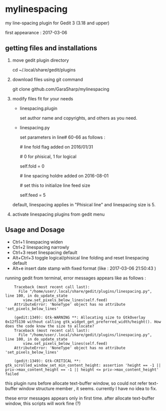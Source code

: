 # mylinespacing
my line-spacing plugin for Gedit 3 (3.18 and upper)

first appearance : 2017-03-06

##  getting files and installations

1. move gedit plugin directory

    cd ~/.local/share/gedit/plugins

2. download files using git command

    git clone github.com/GaraSharp/mylinespacing

3. modify files fit for your needs

    +  linespacing.plugin

        set author name and copyrights, and others as you need.

    +  linespacing.py

        set parameters in line# 60-66 as follows : 

         \#  line fold flag added on 2016/01/31

        \#  0 for phisical, 1 for logical
            
        self.fold = 0
        
        \#  line spacing holdre added on 2016-08-01

        \#  set this to initialize line feed size

        self.feed = 5

    default, linespacing applies in "Phisical line" and linespacing size is 5.

4. activate linespacing plugins from gedit menu



##  Usage and Dosage

+ Ctrl+1	linespacing widen
+ Ctrl+2	linespacing narrowly
+ Ctrl+3	reset linespacing default
+ Alt+Ctrl+3	toggle logical/phisical line folding and reset linespacing default
+ Alt+e 	insert date stamp with fixed format (like : 2017-03-06 21:50:43 )

running gedit from terminal, error messages appears like as follows :

        Traceback (most recent call last):
          File "/home/user/.local/share/gedit/plugins/linespacing.py", line 100, in do_update_state
            view.set_pixels_below_lines(self.feed)
        AttributeError: 'NoneType' object has no attribute 'set_pixels_below_lines'
        
        (gedit:1349): Gtk-WARNING **: Allocating size to GtkOverlay 0x12f5130 without calling gtk_widget_get_preferred_width/height(). How does the code know the size to allocate?
        Traceback (most recent call last):
          File "/home/user/.local/share/gedit/plugins/linespacing.py", line 100, in do_update_state
            view.set_pixels_below_lines(self.feed)
        AttributeError: 'NoneType' object has no attribute 'set_pixels_below_lines'
        
        (gedit:1349): Gtk-CRITICAL **: gtk_scrolled_window_set_min_content_height: assertion 'height == -1 || priv->max_content_height == -1 || height <= priv->max_content_height' failed

this plugin runs before allocate text-buffer window, so could not refer text-buffer window structure member , it seems.
currently I have no idea to fix.

these error messages appears only in first time. after allocate text-buffer window, this scripts will work fine (?)


